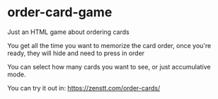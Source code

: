 # order-card-game

Just an HTML game about ordering cards

You get all the time you want to memorize the card order, once you're ready, they will hide and need to press in order

You can select how many cards you want to see, or just accumulative mode.

You can try it out in: https://zenstt.com/order-cards/
